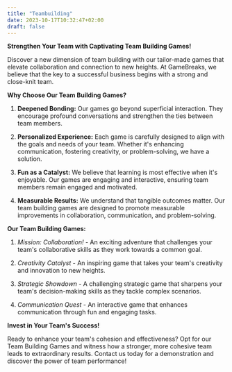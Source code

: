 ```yaml
---
title: "Teambuilding"
date: 2023-10-17T10:32:47+02:00
draft: false
---
```


**Strengthen Your Team with Captivating Team Building Games!**

Discover a new dimension of team building with our tailor-made games that elevate collaboration and connection to new heights. At GameBreaks, we believe that the key to a successful business begins with a strong and close-knit team.

**Why Choose Our Team Building Games?**

1. **Deepened Bonding:** Our games go beyond superficial interaction. They encourage profound conversations and strengthen the ties between team members.

2. **Personalized Experience:** Each game is carefully designed to align with the goals and needs of your team. Whether it's enhancing communication, fostering creativity, or problem-solving, we have a solution.

3. **Fun as a Catalyst:** We believe that learning is most effective when it's enjoyable. Our games are engaging and interactive, ensuring team members remain engaged and motivated.

4. **Measurable Results:** We understand that tangible outcomes matter. Our team building games are designed to promote measurable improvements in collaboration, communication, and problem-solving.

**Our Team Building Games:**

1. *Mission: Collaboration!* - An exciting adventure that challenges your team's collaborative skills as they work towards a common goal.

2. *Creativity Catalyst* - An inspiring game that takes your team's creativity and innovation to new heights.

3. *Strategic Showdown* - A challenging strategic game that sharpens your team's decision-making skills as they tackle complex scenarios.

4. *Communication Quest* - An interactive game that enhances communication through fun and engaging tasks.

**Invest in Your Team's Success!**

Ready to enhance your team's cohesion and effectiveness? Opt for our Team Building Games and witness how a stronger, more cohesive team leads to extraordinary results. Contact us today for a demonstration and discover the power of team performance!
